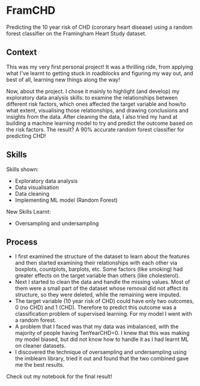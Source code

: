 # FramCHD
Predicting the 10 year risk of CHD (coronary heart disease) using a random forest classifier on the Framingham Heart Study dataset.

## Context
This was my very first personal project! It was a thrilling ride, from applying what I've learnt to getting stuck in roadblocks and figuring my way out, and best of all, learning new things along the way!

Now, about the project. I chose it mainly to highlight (and develop) my exploratory data analysis skills: to examine the relationships between different risk factors, which ones affected the target variable and how/to what extent, visualising those relationships, and drawing conclusions and insights from the data. After cleaning the data, I also tried my hand at building a machine learning model to try and predict the outcome based on the risk factors. The result? A 90% accurate random forest classifier for predicting CHD!

## Skills
Skills shown:
* Exploratory data analysis
* Data visualisation
* Data cleaning
* Implementing ML model (Random Forest)

New Skills Learnt:
* Oversampling and undersampling

## Process
* I first examined the structure of the dataset to learn about the features and then started examining their relationships with each other via boxplots, countplots, barplots, etc. Some factors (like smoking) had greater effects on the target variable than others (like cholesterol).
* Next I started to clean the data and handle the missing values. Most of them were a small part of the dataset whose removal did not affect its structure, so they were deleted, while the remaining were imputed.
* The target variable (10 year risk of CHD) could have only two outcomes, 0 (no CHD) and 1 (CHD). Therefore to predict this outcome was a classification problem of supervised learning. For my model I went with a random forest.
* A problem that I faced was that my data was imbalanced, with the majority of people having TenYearCHD=0. I knew that this was making my model biased, but did not know how to handle it as I had learnt ML on cleaner datasets.
* I discovered the technique of oversampling and undersampling using the imblearn library, tried it out and found that the two combined gave me the best results.

Check out my notebook for the final result!
